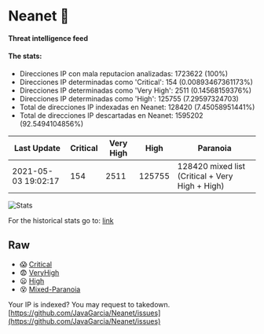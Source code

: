 # Neanet :hocho:
#### Threat intelligence feed
#### The stats:

- Direcciones IP con mala reputacion analizadas: 1723622 (100%)
- Direcciones IP determinadas como 'Critical':  154 (0.00893467361173%)
- Direcciones IP determinadas como 'Very High':  2511 (0.14568159376%)
- Direcciones IP determinadas como 'High':  125755 (7.29597324703)
- Total de direcciones IP indexadas en Neanet:  128420 (7.45058951441%)
- Total de direcciones IP descartadas en Neanet:  1595202 (92.5494104856%)

| Last Update | Critical | Very High | High | Paranoia |
| --- | --- | --- | --- | --- |
| 2021-05-03 19:02:17 | 154 | 2511 | 125755 | 128420 mixed list (Critical + Very High + High)|

![Stats](https://docs.google.com/spreadsheets/d/e/2PACX-1vSnaNMIXVabIpDJjufMlzH7poXnshF3mgd8Is1g9ytUEzVsP5my4Trn8f-xkoLLQ38xpL3HtmUexLo6/pubchart?oid=501124687&format=image)

For the historical stats go to: [link](/stats.csv)
## Raw
- :scream: [Critical](https://raw.githubusercontent.com/JavaGarcia/Neanet/master/blacklists/neanet_critical.txt)
- :fearful: [VeryHigh](https://raw.githubusercontent.com/JavaGarcia/Neanet/master/blacklists/neanet_veryHigh.txtt)
- :frowning: [High](https://raw.githubusercontent.com/JavaGarcia/Neanet/master/blacklists/neanet_high.txt)
- :dizzy_face: [Mixed-Paranoia](https://raw.githubusercontent.com/JavaGarcia/Neanet/master/blacklists/neanet_all.txt)


Your IP is indexed? You may request to takedown. [https://github.com/JavaGarcia/Neanet/issues](https://github.com/JavaGarcia/Neanet/issues)
























































































































































































































































































































































































































































































































































































































































































































































































































































































































































































































































































































































































































































































































































































































































































































































































































































































































































































































































































































































































































































































































































































































































































































































































































































































































































































































































































































































































































































































































































































































































































































































































































































































































































































































































































































































































































































































































































































































































































































































































































































































































































































































































































































































































































































































































































































































































































































































































































































































































































































































































































































































































































































































































































































































































































































































































































































































































































































































































































































































































































































































































































































































































































